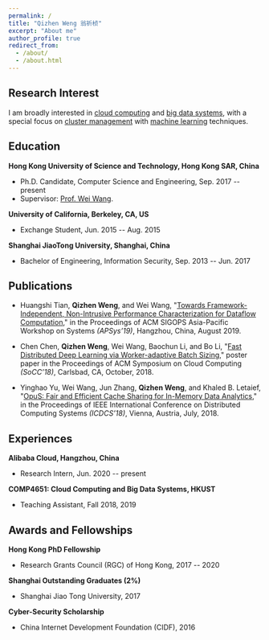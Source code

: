```yaml
---
permalink: /
title: "Qizhen Weng 翁祈桢"
excerpt: "About me"
author_profile: true
redirect_from: 
  - /about/
  - /about.html
---
```


## Research Interest
I am broadly interested in <u>cloud computing</u> and <u>big data systems</u>, with a special focus on <u>cluster management</u> with <u>machine learning</u> techniques.


## Education
**Hong Kong University of Science and Technology, Hong Kong SAR, China**
- Ph.D. Candidate, Computer Science and Engineering, Sep. 2017 -- present
- Supervisor: [Prof. Wei Wang](https://www.cse.ust.hk/~weiwa/).

**University of California, Berkeley, CA, US**
- Exchange Student, Jun. 2015 -- Aug. 2015

**Shanghai JiaoTong University, Shanghai, China**
- Bachelor of Engineering, Information Security, Sep. 2013 -- Jun. 2017


## Publications
- Huangshi Tian, **Qizhen Weng**, and Wei Wang,
"[Towards Framework-Independent, Non-Intrusive Performance Characterization for Dataflow Computation](https://qzweng.github.io/files/2019ApSys-Perf-Tian.pdf),"
in the Proceedings of ACM SIGOPS Asia-Pacific Workshop on Systems *(APSys’19)*,
Hangzhou, China, August 2019.

- Chen Chen, **Qizhen Weng**, Wei Wang, Baochun Li, and Bo Li,
"[Fast Distributed Deep Learning via Worker-adaptive Batch Sizing](https://qzweng.github.io/files/2018SoCC-LBBSP-Chen.pdf)," poster
paper in the Proceedings of ACM Symposium on Cloud Computing *(SoCC’18)*,
Carlsbad, CA, October, 2018.

- Yinghao Yu, Wei Wang, Jun Zhang, **Qizhen Weng**, and Khaled B. Letaief,
"[OpuS: Fair and Efficient Cache Sharing for In-Memory Data Analytics](https://qzweng.github.io/files/2018ICDCS-OpuS-Yu.pdf),"
in the Proceedings of IEEE International Conference on Distributed Computing
Systems *(ICDCS’18)*, Vienna, Austria, July, 2018.


## Experiences
**Alibaba Cloud, Hangzhou, China**
- Research Intern, Jun. 2020 -- present

**COMP4651: Cloud Computing and Big Data Systems, HKUST**
- Teaching Assistant, Fall 2018, 2019


## Awards and Fellowships
**Hong Kong PhD Fellowship**
- Research Grants Council (RGC) of Hong Kong, 2017 -- 2020

**Shanghai Outstanding Graduates (2%)**
- Shanghai Jiao Tong University, 2017

**Cyber-Security Scholarship**
- China Internet Development Foundation (CIDF), 2016

